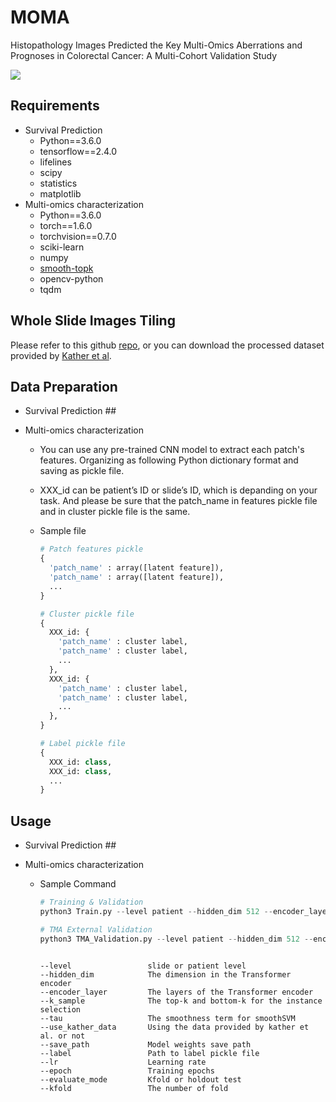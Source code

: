 # MOMA
Histopathology Images Predicted the Key Multi-Omics Aberrations and Prognoses in Colorectal Cancer: A Multi-Cohort Validation Study

![](https://i.imgur.com/qm4OLtI.png)



## Requirements
* Survival Prediction
    * Python==3.6.0
    * tensorflow==2.4.0
    * lifelines
    * scipy
    * statistics
    * matplotlib
* Multi-omics characterization
    * Python==3.6.0
    * torch==1.6.0
    * torchvision==0.7.0
    * sciki-learn
    * numpy
    * [smooth-topk](https://github.com/oval-group/smooth-topk)
    * opencv-python
    * tqdm

## Whole Slide Images Tiling
Please refer to this github [repo](https://github.com/mahmoodlab/CLAM), or you can download the processed dataset provided by [Kather et al](https://www.nature.com/articles/s41591-019-0462-y).

## Data Preparation
* Survival Prediction ## 


* Multi-omics characterization
    * You can use any pre-trained CNN model to extract each patch's features. Organizing as following Python dictionary format and saving as pickle file.
    * XXX_id can be patient’s ID or slide’s ID, which is depanding on your task. And please be sure that the patch_name in features pickle file and in cluster pickle file is the same.
    * Sample file

        ``` python
        # Patch features pickle
        {
          'patch_name' : array([latent feature]),
          'patch_name' : array([latent feature]),
          ...
        }
        ```

        ``` python
        # Cluster pickle file
        {
          XXX_id: {
            'patch_name' : cluster label,
            'patch_name' : cluster label,
            ...
          },
          XXX_id: {
            'patch_name' : cluster label,
            'patch_name' : cluster label,
            ...
          },
        }

        ```

        ``` python
        # Label pickle file
        {
          XXX_id: class,
          XXX_id: class,
          ...
        }
        ```



## Usage
* Survival Prediction ##


* Multi-omics characterization
    * Sample Command
        ``` python
        # Training & Validation
        python3 Train.py --level patient --hidden_dim 512 --encoder_layer 6 --k_sample 3 --tau 0.5 --save_path 'path/to/save/' --label 'path/to/label pickle file' --use_kather_data True --epoch 60 --lr 3e-4 --evaluate_mode kfold --kfold 5
        ```
        ``` python
        # TMA External Validation
        python3 TMA_Validation.py --level patient --hidden_dim 512 --encoder_layer 6 --k_sample 3 -- tau 0.5 --save_path 'path/to/saved/weights' --label 'path/to/label pickle file' --evaluate_mode kfold --kfold 5
        ```
        ```shell script

        --level                 slide or patient level
        --hidden_dim            The dimension in the Transformer encoder
        --encoder_layer         The layers of the Transformer encoder
        --k_sample              The top-k and bottom-k for the instance selection
        --tau                   The smoothness term for smoothSVM
        --use_kather_data       Using the data provided by kather et al. or not
        --save_path             Model weights save path
        --label                 Path to label pickle file
        --lr                    Learning rate
        --epoch                 Training epochs
        --evaluate_mode         Kfold or holdout test
        --kfold                 The number of fold
        ```

